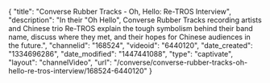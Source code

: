 {
    "title": "Converse Rubber Tracks - Oh, Hello: Re-TROS Interview",
    "description": "In their \"Oh Hello\", Converse Rubber Tracks recording artists and Chinese trio Re-TROS explain the tough symbolism behind their band name, discuss where they met, and their hopes for Chinese audiences in the future.",
    "channelid": "168524",
    "videoid": "6440120",
    "date_created": "1334696286",
    "date_modified": "1447441088",
    "type": "captivate",
    "layout": "channelVideo",
    "url": "\/converse\/converse-rubber-tracks-oh-hello-re-tros-interview\/168524-6440120"
}